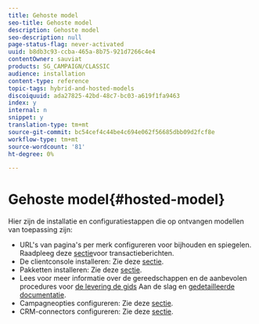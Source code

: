 ```yaml
---
title: Gehoste model
seo-title: Gehoste model
description: Gehoste model
seo-description: null
page-status-flag: never-activated
uuid: b8db3c93-ccba-465a-8b75-921d7266c4e4
contentOwner: sauviat
products: SG_CAMPAIGN/CLASSIC
audience: installation
content-type: reference
topic-tags: hybrid-and-hosted-models
discoiquuid: ada27825-42bd-48c7-bc03-a619f1fa9463
index: y
internal: n
snippet: y
translation-type: tm+mt
source-git-commit: bc54cef4c44be4c694e062f56685dbb09d2fcf8e
workflow-type: tm+mt
source-wordcount: '81'
ht-degree: 0%

---
```



# Gehoste model{#hosted-model}

Hier zijn de installatie en configuratiestappen die op ontvangen modellen van toepassing zijn:

* URL&#39;s van pagina&#39;s per merk configureren voor bijhouden en spiegelen. Raadpleeg deze [sectie](../../message-center/using/configuring-multibranding.md)voor transactieberichten.
* De clientconsole installeren: Zie deze [sectie](../../installation/using/installing-the-client-console.md).
* Pakketten installeren: Zie deze [sectie](../../installation/using/installing-campaign-standard-packages.md).
* Lees voor meer informatie over de gereedschappen en de aanbevolen procedures voor [de levering de gids](../../delivery/using/deliverability-key-points.md) Aan de slag en [gedetailleerde documentatie](../../delivery/using/about-deliverability.md).
* Campagneopties configureren: Zie deze [sectie](../../installation/using/configuring-campaign-options.md).
* CRM-connectors configureren: Zie deze [sectie](../../platform/using/crm-connectors.md).

